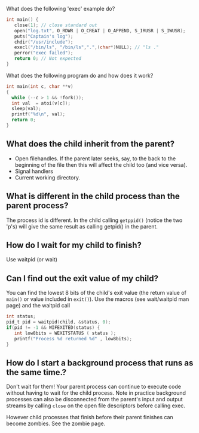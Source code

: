 What does the following 'exec' example do?
```C
int main() {
   close(1); // close standard out
   open("log.txt", O_RDWR | O_CREAT | O_APPEND, S_IRUSR | S_IWUSR);
   puts("Captain's log");
   chdir("/usr/include");
   execl("/bin/ls", "/bin/ls",".",(char*)NULL); // "ls ."
   perror("exec failed");
   return 0; // Not expected
}
```
What does the following program do and how does it work?
```C
int main(int c, char **v)
{
  while (--c > 1 && !fork());
  int val  = atoi(v[c]);
  sleep(val);
  printf("%d\n", val);
  return 0;
}
```

## What does the child inherit from the parent?
* Open filehandles. If the parent later seeks, say, to the back to the beginning of the file then this will affect the child too (and vice versa).
* Signal handlers
* Current working directory.

## What is different in the child process than the parent process?
The process id is different. In the child calling `getppid()` (notice the two 'p's) will give the same result as calling getpid() in the parent.

## How do I wait for my child to finish?
Use waitpid (or wait)




## Can I find out the exit value of my child?
You can find the lowest 8 bits of the child's exit value (the return value of `main()` or value included in `exit()`).
Use the macros (see wait/waitpid man page) and the waitpid call
```C
int status;
pid_t pid = waitpid(child, &status, 0);
if(pid != -1 && WIFEXITED(status) {
   int low8bits = WEXITSTATUS ( status );
   printf("Process %d returned %d" , low8bits);
}
```


## How do I start a background process that runs as the same time.?
Don't wait for them! Your parent process can continue to execute code without having to wait for the child process. Note in practice background processes can also be disconnected from the parent's input and output streams by calling `close` on the open file descriptors before calling exec.

However child processes that finish before their parent finishes can become zombies. See the zombie page.